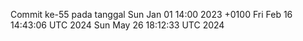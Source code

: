 Commit ke-55 pada tanggal Sun Jan 01 14:00 2023 +0100
Fri Feb 16 14:43:06 UTC 2024
Sun May 26 18:12:33 UTC 2024
